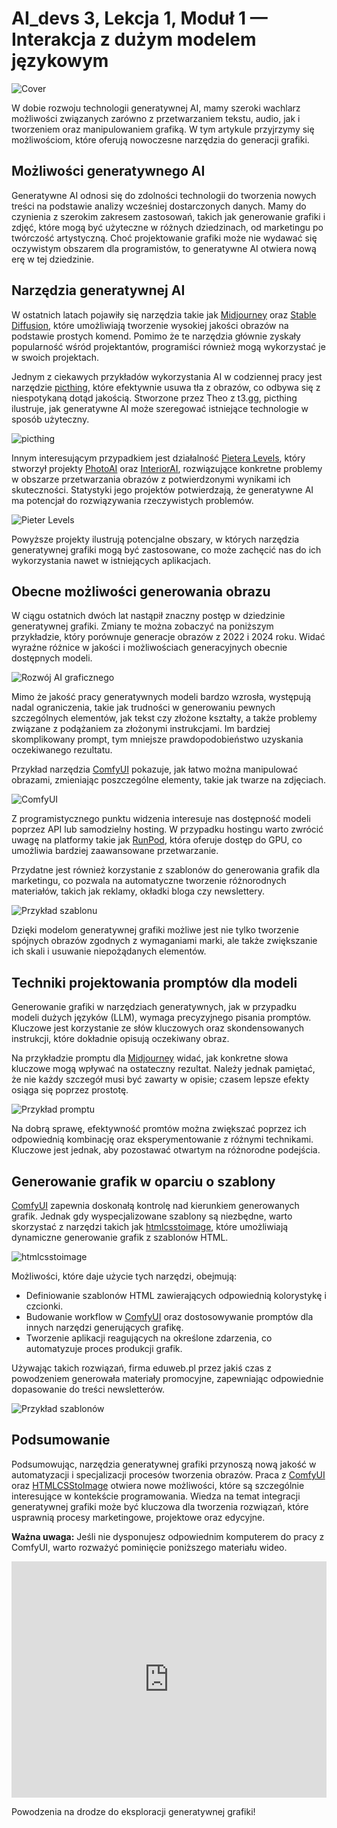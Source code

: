 # AI_devs 3, Lekcja 1, Moduł 1 — Interakcja z dużym modelem językowym

![Cover](https://cloud.overment.com/S02E03-1731372201.png)

W dobie rozwoju technologii generatywnej AI, mamy szeroki wachlarz możliwości związanych zarówno z przetwarzaniem tekstu, audio, jak i tworzeniem oraz manipulowaniem grafiką. W tym artykule przyjrzymy się możliwościom, które oferują nowoczesne narzędzia do generacji grafiki.

## Możliwości generatywnego AI

Generatywne AI odnosi się do zdolności technologii do tworzenia nowych treści na podstawie analizy wcześniej dostarczonych danych. Mamy do czynienia z szerokim zakresem zastosowań, takich jak generowanie grafiki i zdjęć, które mogą być użyteczne w różnych dziedzinach, od marketingu po twórczość artystyczną. Choć projektowanie grafiki może nie wydawać się oczywistym obszarem dla programistów, to generatywne AI otwiera nową erę w tej dziedzinie.

## Narzędzia generatywnej AI

W ostatnich latach pojawiły się narzędzia takie jak [Midjourney](tools/Midjourney.md) oraz [Stable Diffusion](glossary/Stable%20Diffusion.md), które umożliwiają tworzenie wysokiej jakości obrazów na podstawie prostych komend. Pomimo że te narzędzia głównie zyskały popularność wśród projektantów, programiści również mogą wykorzystać je w swoich projektach.

Jednym z ciekawych przykładów wykorzystania AI w codziennej pracy jest narzędzie [picthing](https://pic.ping.gg/), które efektywnie usuwa tła z obrazów, co odbywa się z niespotykaną dotąd jakością. Stworzone przez Theo z t3.gg, picthing ilustruje, jak generatywne AI może szeregować istniejące technologie w sposób użyteczny.

![picthing](https://cloud.overment.com/2024-09-26/aidevs3_picthing-a5ce0e6a-b.png)

Innym interesującym przypadkiem jest działalność [Pietera Levels](https://x.com/levelsio), który stworzył projekty [PhotoAI](https://photoai.com/) oraz [InteriorAI](https://interiorai.com), rozwiązujące konkretne problemy w obszarze przetwarzania obrazów z potwierdzonymi wynikami ich skuteczności. Statystyki jego projektów potwierdzają, że generatywne AI ma potencjał do rozwiązywania rzeczywistych problemów.

![Pieter Levels](https://cloud.overment.com/2024-09-26/aidevs3_levelsio-55df5a6e-5.png)

Powyższe projekty ilustrują potencjalne obszary, w których narzędzia generatywnej grafiki mogą być zastosowane, co może zachęcić nas do ich wykorzystania nawet w istniejących aplikacjach.

## Obecne możliwości generowania obrazu

W ciągu ostatnich dwóch lat nastąpił znaczny postęp w dziedzinie generatywnej grafiki. Zmiany te można zobaczyć na poniższym przykładzie, który porównuje generacje obrazów z 2022 i 2024 roku. Widać wyraźne różnice w jakości i możliwościach generacyjnych obecnie dostępnych modeli.

![Rozwój AI graficznego](https://cloud.overment.com/2024-09-26/aidevs3_midjourney-79dd9b18-9.png)

Mimo że jakość pracy generatywnych modeli bardzo wzrosła, występują nadal ograniczenia, takie jak trudności w generowaniu pewnych szczególnych elementów, jak tekst czy złożone kształty, a także problemy związane z podążaniem za złożonymi instrukcjami. Im bardziej skomplikowany prompt, tym mniejsze prawdopodobieństwo uzyskania oczekiwanego rezultatu.

Przykład narzędzia [ComfyUI](ComfyUI) pokazuje, jak łatwo można manipulować obrazami, zmieniając poszczególne elementy, takie jak twarze na zdjęciach.

![ComfyUI](https://cloud.overment.com/2024-09-26/aidevs3_swap-92e327ca-8.png)

Z programistycznego punktu widzenia interesuje nas dostępność modeli poprzez API lub samodzielny hosting. W przypadku hostingu warto zwrócić uwagę na platformy takie jak [RunPod](https://blog.runpod.io/how-to-get-stable-diffusion-set-up-with-comfyui-on-runpod/), która oferuje dostęp do GPU, co umożliwia bardziej zaawansowane przetwarzanie.

Przydatne jest również korzystanie z szablonów do generowania grafik dla marketingu, co pozwala na automatyczne tworzenie różnorodnych materiałów, takich jak reklamy, okładki bloga czy newslettery.

![Przykład szablonu](https://cloud.overment.com/2024-09-26/aidevs3_eduweb-b678b9a8-5.png)

Dzięki modelom generatywnej grafiki możliwe jest nie tylko tworzenie spójnych obrazów zgodnych z wymaganiami marki, ale także zwiększanie ich skali i usuwanie niepożądanych elementów.

## Techniki projektowania promptów dla modeli

Generowanie grafiki w narzędziach generatywnych, jak w przypadku modeli dużych języków (LLM), wymaga precyzyjnego pisania promptów. Kluczowe jest korzystanie ze słów kluczowych oraz skondensowanych instrukcji, które dokładnie opisują oczekiwany obraz.

Na przykładzie promptu dla [Midjourney](tools/Midjourney.md) widać, jak konkretne słowa kluczowe mogą wpływać na ostateczny rezultat. Należy jednak pamiętać, że nie każdy szczegół musi być zawarty w opisie; czasem lepsze efekty osiąga się poprzez prostotę.

![Przykład promptu](https://cloud.overment.com/2024-09-26/aidevs3_mj-852d34e2-4.png)

Na dobrą sprawę, efektywność promtów można zwiększać poprzez ich odpowiednią kombinację oraz eksperymentowanie z różnymi technikami. Kluczowe jest jednak, aby pozostawać otwartym na różnorodne podejścia.

## Generowanie grafik w oparciu o szablony

[ComfyUI](ComfyUI) zapewnia doskonałą kontrolę nad kierunkiem generowanych grafik. Jednak gdy wyspecjalizowane szablony są niezbędne, warto skorzystać z narzędzi takich jak [htmlcsstoimage](https://htmlcsstoimage.com), które umożliwiają dynamiczne generowanie grafik z szablonów HTML.

![htmlcsstoimage](https://cloud.overment.com/2024-09-27/aidevs3_htmlcsstoimage-c6f590af-a.png)

Możliwości, które daje użycie tych narzędzi, obejmują:

- Definiowanie szablonów HTML zawierających odpowiednią kolorystykę i czcionki.
- Budowanie workflow w [ComfyUI](ComfyUI) oraz dostosowywanie promptów dla innych narzędzi generujących grafikę.
- Tworzenie aplikacji reagujących na określone zdarzenia, co automatyzuje proces produkcji grafik.

Używając takich rozwiązań, firma eduweb.pl przez jakiś czas z powodzeniem generowała materiały promocyjne, zapewniając odpowiednie dopasowanie do treści newsletterów.

![Przykład szablonów](https://cloud.overment.com/2024-09-27/aidevs3_templates-77a3823f-1.png)

## Podsumowanie

Podsumowując, narzędzia generatywnej grafiki przynoszą nową jakość w automatyzacji i specjalizacji procesów tworzenia obrazów. Praca z [ComfyUI](ComfyUI) oraz [HTMLCSStoImage](https://htmlcsstoimage.com) otwiera nowe możliwości, które są szczególnie interesujące w kontekście programowania. Wiedza na temat integracji generatywnej grafiki może być kluczowa dla tworzenia rozwiązań, które usprawnią procesy marketingowe, projektowe oraz edycyjne.

**Ważna uwaga:** Jeśli nie dysponujesz odpowiednim komputerem do pracy z ComfyUI, warto rozważyć pominięcie poniższego materiału wideo.

<div style="padding:75% 0 0 0;position:relative;"><iframe src="https://player.vimeo.com/video/1029104946?badge=0&amp;autopause=0&amp;player_id=0&amp;app_id=58479" frameborder="0" allow="autoplay; fullscreen; picture-in-picture; clipboard-write" style="position:absolute;top:0;left:0;width:100%;height:100%;" title="02_03_comfy"></iframe></div><script src="https://player.vimeo.com/api/player.js"></script>

Powodzenia na drodze do eksploracji generatywnej grafiki!